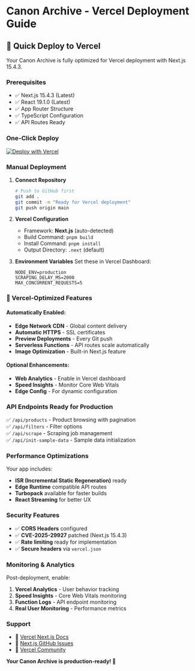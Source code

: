 # Canon Archive - Vercel Deployment Guide

## 🚀 Quick Deploy to Vercel

Your Canon Archive is fully optimized for Vercel deployment with Next.js 15.4.3.

### Prerequisites
- ✅ Next.js 15.4.3 (Latest)
- ✅ React 19.1.0 (Latest) 
- ✅ App Router Structure
- ✅ TypeScript Configuration
- ✅ API Routes Ready

### One-Click Deploy

[![Deploy with Vercel](https://vercel.com/button)](https://vercel.com/new/clone?repository-url=https://github.com/yourusername/canonarchive)

### Manual Deployment

1. **Connect Repository**
   ```bash
   # Push to GitHub first
   git add .
   git commit -m "Ready for Vercel deployment"
   git push origin main
   ```

2. **Vercel Configuration**
   - Framework: **Next.js** (auto-detected)
   - Build Command: `pnpm build`
   - Install Command: `pnpm install`  
   - Output Directory: `.next` (default)

3. **Environment Variables**
   Set these in Vercel Dashboard:
   ```
   NODE_ENV=production
   SCRAPING_DELAY_MS=2000
   MAX_CONCURRENT_REQUESTS=5
   ```

### 🎯 Vercel-Optimized Features

#### Automatically Enabled:
- **Edge Network CDN** - Global content delivery
- **Automatic HTTPS** - SSL certificates
- **Preview Deployments** - Every Git push
- **Serverless Functions** - API routes scale automatically
- **Image Optimization** - Built-in Next.js feature

#### Optional Enhancements:
- **Web Analytics** - Enable in Vercel dashboard
- **Speed Insights** - Monitor Core Web Vitals
- **Edge Config** - For dynamic configuration

### API Endpoints Ready for Production

✅ `/api/products` - Product browsing with pagination  
✅ `/api/filters` - Filter options  
✅ `/api/scrape` - Scraping job management  
✅ `/api/init-sample-data` - Sample data initialization  

### Performance Optimizations

Your app includes:
- **ISR (Incremental Static Regeneration)** ready
- **Edge Runtime** compatible API routes
- **Turbopack** available for faster builds
- **React Streaming** for better UX

### Security Features

- ✅ **CORS Headers** configured
- ✅ **CVE-2025-29927** patched (Next.js 15.4.3)
- ✅ **Rate limiting** ready for implementation
- ✅ **Secure headers** via `vercel.json`

### Monitoring & Analytics

Post-deployment, enable:
1. **Vercel Analytics** - User behavior tracking
2. **Speed Insights** - Core Web Vitals monitoring
3. **Function Logs** - API endpoint monitoring
4. **Real User Monitoring** - Performance metrics

### Support

- 📖 [Vercel Next.js Docs](https://vercel.com/docs/frameworks/nextjs)
- 🐛 [Next.js GitHub Issues](https://github.com/vercel/next.js/issues)
- 💬 [Vercel Community](https://github.com/vercel/vercel/discussions)

**Your Canon Archive is production-ready! 🎉** 